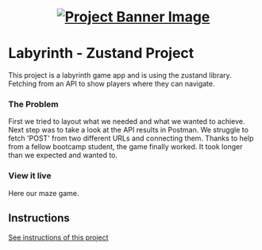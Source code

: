 <h1 align="center">
  <a href="">
    <img src="./src/assets/banner.svg" alt="Project Banner Image">
  </a>
</h1>

# Labyrinth - Zustand Project

This project is a labyrinth game app and is using the zustand library. Fetching from an API to show players where they can navigate.

### The Problem

First we tried to layout what we needed and what we wanted to achieve. Next step was to take a look at the API results in Postman. We struggle to fetch 'POST' from two different URLs and connecting them.
Thanks to help from a fellow bootcamp student, the game finally worked. It took longer than we expected and wanted to.

### View it live

Here our maze game.

## Instructions

<a href="instructions.md">
   See instructions of this project
  </a>
